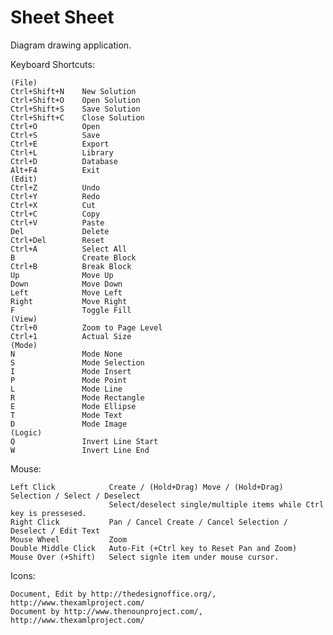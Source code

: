 Sheet
Sheet
=====

Diagram drawing application.

Keyboard  Shortcuts:

    (File)
    Ctrl+Shift+N    New Solution
    Ctrl+Shift+O    Open Solution
    Ctrl+Shift+S    Save Solution
    Ctrl+Shift+C    Close Solution
    Ctrl+O          Open
    Ctrl+S          Save
    Ctrl+E          Export
    Ctrl+L          Library
    Ctrl+D          Database
    Alt+F4          Exit
    (Edit)
    Ctrl+Z          Undo
    Ctrl+Y          Redo
    Ctrl+X          Cut
    Ctrl+C          Copy
    Ctrl+V          Paste
    Del             Delete
    Ctrl+Del        Reset
    Ctrl+A          Select All
    B               Create Block
    Ctrl+B          Break Block
    Up              Move Up
    Down            Move Down
    Left            Move Left
    Right           Move Right
    F               Toggle Fill
    (View)
    Ctrl+0          Zoom to Page Level
    Ctrl+1          Actual Size
    (Mode)
    N               Mode None
    S               Mode Selection
    I               Mode Insert
    P               Mode Point
    L               Mode Line
    R               Mode Rectangle
    E               Mode Ellipse
    T               Mode Text
    D               Mode Image
    (Logic)
    Q               Invert Line Start
    W               Invert Line End

Mouse:

    Left Click            Create / (Hold+Drag) Move / (Hold+Drag) Selection / Select / Deselect
                          Select/deselect single/multiple items while Ctrl key is pressesed.
    Right Click           Pan / Cancel Create / Cancel Selection / Deselect / Edit Text
    Mouse Wheel           Zoom
    Double Middle Click   Auto-Fit (+Ctrl key to Reset Pan and Zoom)
    Mouse Over (+Shift)   Select signle item under mouse cursor.

Icons:

    Document, Edit by http://thedesignoffice.org/, http://www.thexamlproject.com/
    Document by http://www.thenounproject.com/, http://www.thexamlproject.com/
